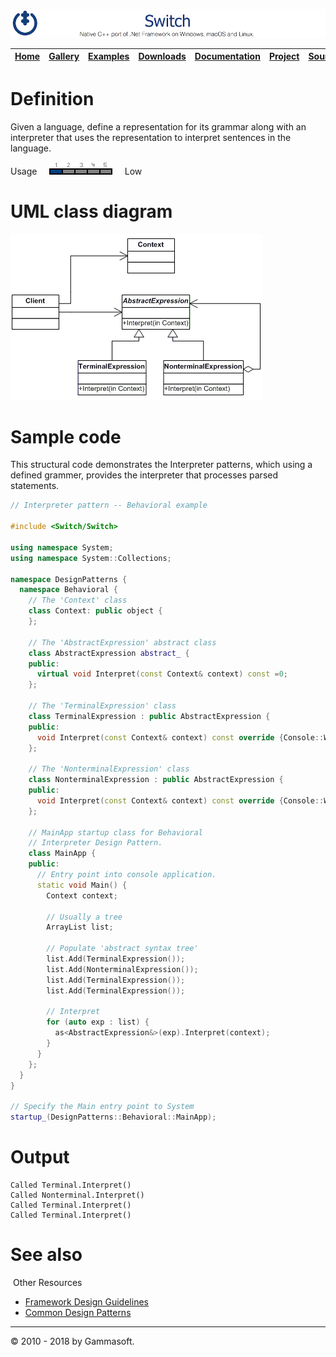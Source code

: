 ![Switch Header](Pictures/SwitchNativeC++port.png)

| [Home](Home.md) | [Gallery](Gallery.md) | [Examples](Examples.md) | [Downloads](Downloads.md) | [Documentation](Documentation.md) | [Project](https://sourceforge.net/projects/switchpro) | [Source](https://github.com/gammasoft71/switch) | [License](License.md) | [Contact](Contact.md) | [GAMMA Soft](https://gammasoft71.wixsite.com/gammasoft) |
|-----------------|-----------------------|-------------------------|-------------------------|-----------------------------------|-------------------------------------------------------|-------------------------------------------------|-----------------------|-----------------------|---------------------------------------------------------|

# Definition

Given a language, define a representation for its grammar along with an interpreter that uses the representation to interpret sentences in the language.

Usage     ![Usage](Pictures/Usage1.png)     Low

# UML class diagram

![AbstractFactory](Pictures/DesignPatterns/interpreter.gif)

# Sample code

This structural code demonstrates the Interpreter patterns, which using a defined grammer, provides the interpreter that processes parsed statements.

```c++
// Interpreter pattern -- Behavioral example
 
#include <Switch/Switch>
 
using namespace System;
using namespace System::Collections;
 
namespace DesignPatterns {
  namespace Behavioral {
    // The 'Context' class
    class Context: public object {
    };
    
    // The 'AbstractExpression' abstract class
    class AbstractExpression abstract_ {
    public:
      virtual void Interpret(const Context& context) const =0;
    };
    
    // The 'TerminalExpression' class
    class TerminalExpression : public AbstractExpression {
    public:
      void Interpret(const Context& context) const override {Console::WriteLine("Called Terminal.Interpret()");}
    };
    
    // The 'NonterminalExpression' class
    class NonterminalExpression : public AbstractExpression {
    public:
      void Interpret(const Context& context) const override {Console::WriteLine("Called Nonterminal.Interpret()");}
    };
    
    // MainApp startup class for Behavioral
    // Interpreter Design Pattern.
    class MainApp {
    public:
      // Entry point into console application.
      static void Main() {
        Context context;
        
        // Usually a tree
        ArrayList list;
        
        // Populate 'abstract syntax tree'
        list.Add(TerminalExpression());
        list.Add(NonterminalExpression());
        list.Add(TerminalExpression());
        list.Add(TerminalExpression());
        
        // Interpret
        for (auto exp : list) {
          as<AbstractExpression&>(exp).Interpret(context);
        }
      }
    };
  }
}
 
// Specify the Main entry point to System
startup_(DesignPatterns::Behavioral::MainApp);
```

# Output

```
Called Terminal.Interpret()
Called Nonterminal.Interpret()
Called Terminal.Interpret()
Called Terminal.Interpret()
```

# See also
​
Other Resources

* [Framework Design Guidelines](FrameworkDesignGuidelines.md)
* [Common Design Patterns](CommonDesignPatterns.md)

______________________________________________________________________________________________

© 2010 - 2018 by Gammasoft.
